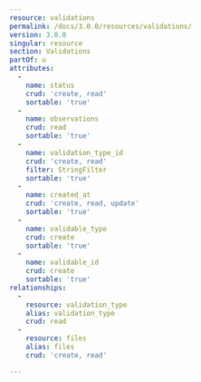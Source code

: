 ```yaml
---
resource: validations
permalink: /docs/3.0.0/resources/validations/
version: 3.0.0
singular: resource
section: Validations
partOf: u
attributes:
  -
    name: status
    crud: 'create, read'
    sortable: 'true'
  -
    name: observations
    crud: read
    sortable: 'true'
  -
    name: validation_type_id
    crud: 'create, read'
    filter: StringFilter
    sortable: 'true'
  -
    name: created_at
    crud: 'create, read, update'
    sortable: 'true'
  -
    name: validable_type
    crud: create
    sortable: 'true'
  -
    name: validable_id
    crud: create
    sortable: 'true'
relationships:
  -
    resource: validation_type
    alias: validation_type
    crud: read
  -
    resource: files
    alias: files
    crud: 'create, read'

---
```

